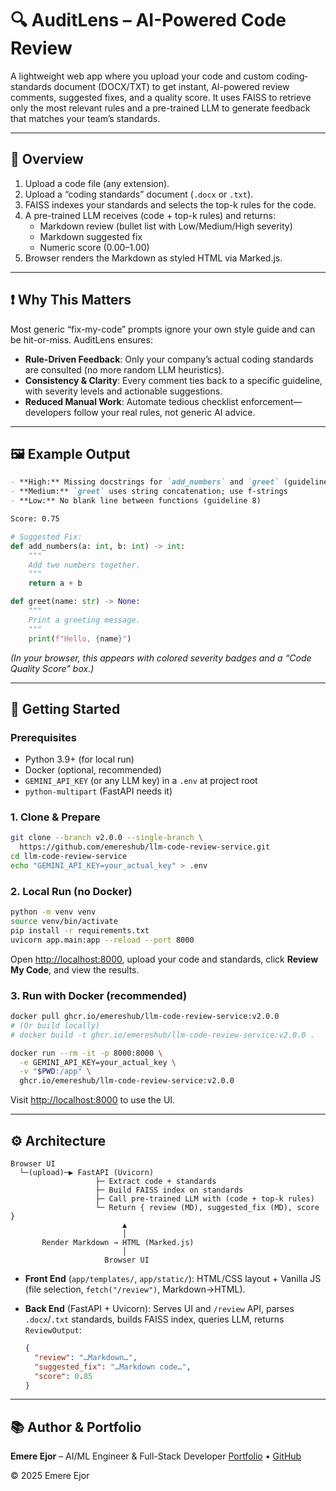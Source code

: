 # 🔍 AuditLens – AI-Powered Code Review

A lightweight web app where you upload your code and custom coding‐standards document (DOCX/TXT) to get instant, AI-powered review comments, suggested fixes, and a quality score. It uses FAISS to retrieve only the most relevant rules and a pre-trained LLM to generate feedback that matches your team’s standards.

---

## 📌 Overview

1. Upload a code file (any extension).  
2. Upload a “coding standards” document (`.docx` or `.txt`).  
3. FAISS indexes your standards and selects the top-k rules for the code.  
4. A pre-trained LLM receives (code + top-k rules) and returns:
   - Markdown review (bullet list with Low/Medium/High severity)  
   - Markdown suggested fix  
   - Numeric score (0.00–1.00)  
5. Browser renders the Markdown as styled HTML via Marked.js.

---

## ❗ Why This Matters

Most generic “fix-my-code” prompts ignore your own style guide and can be hit-or-miss. AuditLens ensures:

- **Rule-Driven Feedback**: Only your company’s actual coding standards are consulted (no more random LLM heuristics).  
- **Consistency & Clarity**: Every comment ties back to a specific guideline, with severity levels and actionable suggestions.  
- **Reduced Manual Work**: Automate tedious checklist enforcement—developers follow your real rules, not generic AI advice.  

---

## 🖼️ Example Output

```markdown
- **High:** Missing docstrings for `add_numbers` and `greet` (guideline 3)  
- **Medium:** `greet` uses string concatenation; use f-strings  
- **Low:** No blank line between functions (guideline 8)

Score: 0.75
````

```python
# Suggested Fix:
def add_numbers(a: int, b: int) -> int:
    """
    Add two numbers together.
    """
    return a + b

def greet(name: str) -> None:
    """
    Print a greeting message.
    """
    print(f"Hello, {name}")
```

*(In your browser, this appears with colored severity badges and a “Code Quality Score” box.)*

---

## 🚀 Getting Started

### Prerequisites

* Python 3.9+ (for local run)
* Docker (optional, recommended)
* `GEMINI_API_KEY` (or any LLM key) in a `.env` at project root
* `python-multipart` (FastAPI needs it)

### 1. Clone & Prepare

```bash
git clone --branch v2.0.0 --single-branch \
  https://github.com/emereshub/llm-code-review-service.git
cd llm-code-review-service
echo "GEMINI_API_KEY=your_actual_key" > .env
```

### 2. Local Run (no Docker)

```bash
python -m venv venv
source venv/bin/activate
pip install -r requirements.txt
uvicorn app.main:app --reload --port 8000
```

Open [http://localhost:8000](http://localhost:8000/), upload your code and standards, click **Review My Code**, and view the results.

### 3. Run with Docker (recommended)

```bash
docker pull ghcr.io/emereshub/llm-code-review-service:v2.0.0
# (Or build locally)
# docker build -t ghcr.io/emereshub/llm-code-review-service:v2.0.0 .

docker run --rm -it -p 8000:8000 \
  -e GEMINI_API_KEY=your_actual_key \
  -v "$PWD:/app" \
  ghcr.io/emereshub/llm-code-review-service:v2.0.0
```

Visit [http://localhost:8000](http://localhost:8000/) to use the UI.

---

## ⚙️ Architecture

```
Browser UI
  └─(upload)─▶ FastAPI (Uvicorn)
                   ├─ Extract code + standards
                   ├─ Build FAISS index on standards
                   ├─ Call pre-trained LLM with (code + top-k rules)
                   └─ Return { review (MD), suggested_fix (MD), score }
                         ▲
                         │
       Render Markdown → HTML (Marked.js)
                         │
                     Browser UI
```

* **Front End** (`app/templates/`, `app/static/`): HTML/CSS layout + Vanilla JS (file selection, `fetch("/review")`, Markdown→HTML).
* **Back End** (FastAPI + Uvicorn): Serves UI and `/review` API, parses `.docx`/`.txt` standards, builds FAISS index, queries LLM, returns `ReviewOutput`:

  ```json
  {
    "review": "…Markdown…",
    "suggested_fix": "…Markdown code…",
    "score": 0.85
  }
  ```

---

## 📚 Author & Portfolio

**Emere Ejor** – AI/ML Engineer & Full-Stack Developer
[Portfolio](https://ai-ml-portfolio-h7hv.vercel.app/) • [GitHub](https://github.com/emereshub)

© 2025 Emere Ejor